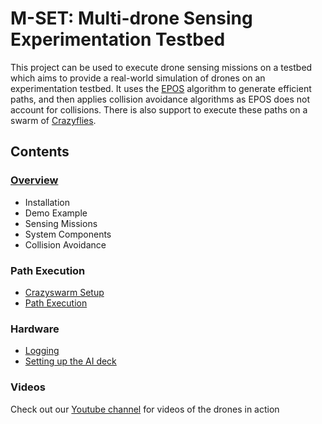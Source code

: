

# M-SET: Multi-drone Sensing Experimentation Testbed
This project can be used to execute drone sensing missions on a testbed which aims to provide a real-world simulation of drones on an experimentation testbed. It uses the [EPOS](https://github.com/epournaras/EPOS) algorithm to generate efficient paths, and then applies collision avoidance algorithms as EPOS does not account for collisions. There is also support to execute these paths on a swarm of [Crazyflies](https://www.bitcraze.io/products/crazyflie-2-1/).

## Contents

### [Overview](https://github.com/TDI-Lab/M-SET-Documentation/blob/main/Overview.md) 
* Installation
* Demo Example
* Sensing Missions
* System Components
* Collision Avoidance

### Path Execution
* [Crazyswarm Setup](https://github.com/TDI-Lab/M-SET-Documentation/blob/main/Crazyswarm%20Setup.md)
* [Path Execution](https://github.com/TDI-Lab/M-SET-Documentation/blob/main/Path%20Execution.md)

### Hardware
* [Logging](https://github.com/TDI-Lab/M-SET-Documentation/blob/main/Logging.md)
* [Setting up the AI deck](https://github.com/TDI-Lab/M-SET-Documentation/blob/main/Setting-up-the-AIdeck.md)

### Videos
Check out our [Youtube channel](https://www.youtube.com/@EPOSwithDronesCDCA/featured) for videos of the drones in action
